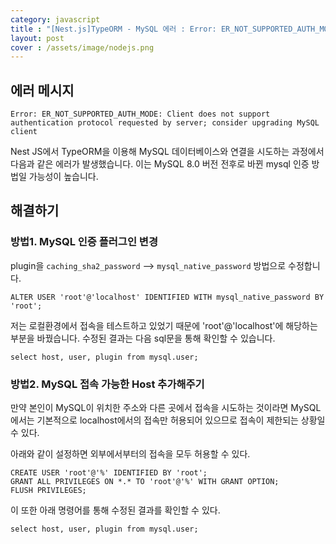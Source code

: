 ```yaml
---
category: javascript
title : "[Nest.js]TypeORM - MySQL 에러 : Error: ER_NOT_SUPPORTED_AUTH_MODE: Client does not support authentication protocol requested by server; consider upgrading MySQL client"
layout: post
cover : /assets/image/nodejs.png
---
```


## 에러 메시지

`Error: ER_NOT_SUPPORTED_AUTH_MODE: Client does not support authentication protocol requested by server; consider upgrading MySQL client`

Nest JS에서 TypeORM을 이용해 MySQL 데이터베이스와 연결을 시도하는 과정에서 다음과 같은 에러가 발생했습니다. 이는 MySQL 8.0 버전 전후로 바뀐 mysql 인증 방법일 가능성이 높습니다.


## 해결하기

### 방법1. MySQL 인증 플러그인 변경

plugin을 `caching_sha2_password` --> `mysql_native_password` 방법으로 수정합니다.

```
ALTER USER 'root'@'localhost' IDENTIFIED WITH mysql_native_password BY 'root';
```

저는 로컬환경에서 접속을 테스트하고 있었기 때문에 'root'@'localhost'에 해당하는 부분을 바꿨습니다. 수정된 결과는 다음 sql문을 통해 확인할 수 있습니다.


```
select host, user, plugin from mysql.user;
```


### 방법2. MySQL 접속 가능한 Host 추가해주기

만약 본인이 MySQL이 위치한 주소와 다른 곳에서 접속을 시도하는 것이라면 MySQL에서는 기본적으로 localhost에서의 접속만 허용되어 있으므로 접속이 제한되는 상황일 수 있다.

아래와 같이 설정하면 외부에서부터의 접속을 모두 허용할 수 있다.

```
CREATE USER 'root'@'%' IDENTIFIED BY 'root';
GRANT ALL PRIVILEGES ON *.* TO 'root'@'%' WITH GRANT OPTION;
FLUSH PRIVILEGES;
```

이 또한 아래 명령어를 통해 수정된 결과를 확인할 수 있다.

```
select host, user, plugin from mysql.user;
```